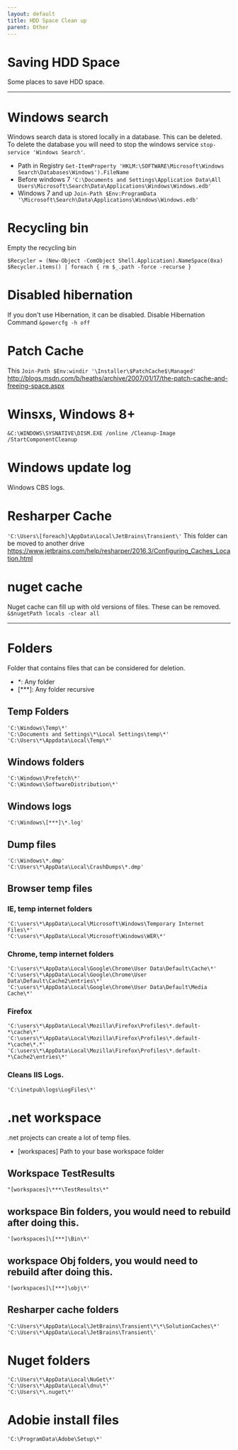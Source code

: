 ```yaml
---
layout: default
title: HDD Space Clean up
parent: Other
---
```



# Saving HDD Space
Some places to save HDD space.

---

# Windows search
Windows search data is stored locally in a database. This can be deleted.
To delete the database you will need to stop the windows service `stop-service 'Windows Search'`.
- Path in Registry `Get-ItemProperty 'HKLM:\SOFTWARE\Microsoft\Windows Search\Databases\Windows').FileName`
- Before windows 7 `'C:\Documents and Settings\Application Data\All Users\Microsoft\Search\Data\Applications\Windows\Windows.edb'`
- Windows 7 and up `Join-Path $Env:ProgramData '\Microsoft\Search\Data\Applications\Windows\Windows.edb'`

# Recycling bin
Empty the recycling bin
```
$Recycler = (New-Object -ComObject Shell.Application).NameSpace(0xa)
$Recycler.items() | foreach { rm $_.path -force -recurse }
```
# Disabled hibernation
If you don't use Hibernation, it can be disabled. 
Disable Hibernation Command `&powercfg -h off`

# Patch Cache
This `Join-Path $Env:windir '\Installer\$PatchCache$\Managed'`
http://blogs.msdn.com/b/heaths/archive/2007/01/17/the-patch-cache-and-freeing-space.aspx


# Winsxs, Windows 8+
`&C:\WINDOWS\SYSNATIVE\DISM.EXE /online /Cleanup-Image /StartComponentCleanup`

# Windows update log
Windows CBS logs.

# Resharper Cache
`'C:\Users\[foreach]\AppData\Local\JetBrains\Transient\'`
This folder can be moved to another drive https://www.jetbrains.com/help/resharper/2016.3/Configuring_Caches_Location.html

# nuget cache
Nuget cache can fill up with old versions of files. These can be removed.
`&$nugetPath locals -clear all`

---
# Folders
Folder that contains files that can be considered for deletion.
- \*\: Any folder
- \[***]\: Any folder recursive

## Temp Folders
    'C:\Windows\Temp\*'
    'C:\Documents and Settings\*\Local Settings\temp\*'
    'C:\Users\*\Appdata\Local\Temp\*'

## Windows folders
    'C:\Windows\Prefetch\*'
    'C:\Windows\SoftwareDistribution\*'

## Windows logs
    'C:\Windows\[***]\*.log'

## Dump files
    'C:\Windows\*.dmp'
    'C:\Users\*\AppData\Local\CrashDumps\*.dmp'

## Browser temp files
### IE, temp internet folders   
    'C:\users\*\AppData\Local\Microsoft\Windows\Temporary Internet Files\*'
    'C:\users\*\AppData\Local\Microsoft\Windows\WER\*'

### Chrome, temp internet folders
    'C:\users\*\AppData\Local\Google\Chrome\User Data\Default\Cache\*'
    'C:\users\*\AppData\Local\Google\Chrome\User Data\Default\Cache2\entries\*'
    'C:\users\*\AppData\Local\Google\Chrome\User Data\Default\Media Cache\*'

### Firefox
    'C:\users\*\AppData\Local\Mozilla\Firefox\Profiles\*.default-*\cache\*'
    'C:\users\*\AppData\Local\Mozilla\Firefox\Profiles\*.default-*\cache\*.*'
    'C:\users\*\AppData\Local\Mozilla\Firefox\Profiles\*.default-*\Cache2\entries\*'

### Cleans IIS Logs.
    'C:\inetpub\logs\LogFiles\*'

# .net workspace
.net projects can create a lot of temp files.
- [workspaces] Path to your base workspace folder
## Workspace TestResults
    "[workspaces]\***\TestResults\*"

## workspace Bin folders, you would need to rebuild after doing this.
    '[workspaces]\[***]\Bin\*'

## workspace Obj folders, you would need to rebuild after doing this.
    '[workspaces]\[***]\obj\*'

## Resharper cache folders
    'C:\Users\*\AppData\Local\JetBrains\Transient\*\*\SolutionCaches\*'
    'C:\Users\*\AppData\Local\JetBrains\Transient\'

# Nuget folders
    'C:\Users\*\AppData\Local\NuGet\*'
    'C:\Users\*\AppData\Local\dnu\*'
    'C:\Users\*\.nuget\*'

# Adobie install files
    'C:\ProgramData\Adobe\Setup\*'